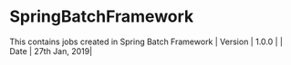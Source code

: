 # SpringBatchFramework
This contains jobs created in Spring Batch Framework
| Version 	| 1.0.0 		|
| Date		| 27th Jan, 2019|
